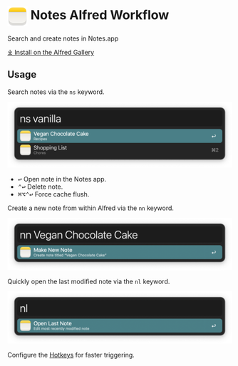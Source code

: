 # <img src='Workflow/icon.png' width='45' align='center' alt='icon'> Notes Alfred Workflow

Search and create notes in Notes.app

[⤓ Install on the Alfred Gallery](https://alfred.app/workflows/alfredapp/notes)

## Usage

Search notes via the `ns` keyword.

![Searching notes](Workflow/images/about/search.png)

* <kbd>↩</kbd> Open note in the Notes app.
* <kbd>⌃</kbd><kbd>↩</kbd> Delete note.
* <kbd>⌘</kbd><kbd>⌥</kbd><kbd>⌃</kbd><kbd>↩</kbd> Force cache flush.

Create a new note from within Alfred via the `nn` keyword.

![Creating new note](Workflow/images/about/new.png)

Quickly open the last modified note via the `nl` keyword.

![Opening last modified note](Workflow/images/about/last.png)

Configure the [Hotkeys](https://www.alfredapp.com/help/workflows/triggers/hotkey/) for faster triggering.
